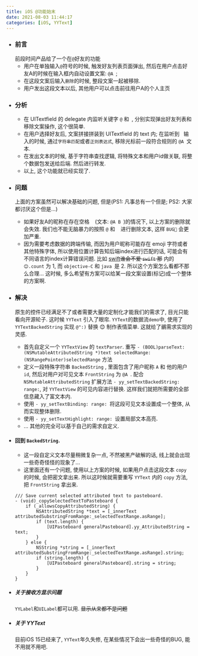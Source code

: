```yaml
---
title: iOS @功能始末
date: 2021-08-03 11:44:17
categories: [iOS, YYText]
---
```


- ### 前言
    前段时间产品给了一个在`@`好友的功能
    - 用户在单独输入`@`符号的时候, 触发好友列表页面弹出, 然后在用户点击好友A的时候在输入框内自动设置文案: `@A `; 
    - 在这段文案后输入`删除`的时候, 整段文案一起被移除.
    - 用户发出这段文本以后, 其他用户可以点击前往用户A的个人主页
<!-- more -->
- ### 分析
    - 在 UITextfield 的 delegate 内监听关键字 `@` 和` `, 分别实现弹出好友列表和移除文案操作, 这个很简单.
    - 在用户选择好友后, 文案拼接拼装到 UITextfield 的 text 内; 在监听到 ` `输入的时候, 通过`字符串匹配`或者`正则表达式`, 移除光标前一段符合规则的 `@A `文本.
    - 在发出文本的时候, 基于字符串查找逻辑, 将特殊文本和用户id做关联, 将整个数据包发送给后端. 然后进行转发.
    - 以上, 这个功能就已经实现了. 
- ### 问题
    上面的方案虽然可以解决基础的问题, 但是(PS1: 凡事总有一个但是; PS2: 大家都讨厌这个但是...)
    - 如果好友A的昵称在存在空格 ` ` (文本: `@A B `)的情况下, 以上方案的删除就会失效. 我们也不能无脑暴力的按照 `@` 和 ` ` 进行删除文本, 这样 `BUG🐛` 会更加严重.
    - 因为需要考虑数据的跨端传输, 而因为用户昵称可能存在 emoji 字符或者其他特殊字体, 所以使用位置计算告知后端index进行匹配的话, 可能会有不同语言的index计算错误问题. 比如 [swift](https://swift.org)~~谁会不爱 `swift` 那~~ 内的 `😊.count` 为 1, 而 `objective-C` 和 `java `是 2. 所以这个方案怎么看都不那么合理...
    这时候, 多么希望有方案可以给某一段文案设置(标记)成一个整体的方案啊.
- ### 解决
    原生的控件已经满足不了或者需要大量的定制化才能我们的需求了, 目光只能看向开源轮子. 这时候 `YYText` 引入了眼帘.
    `YYText`的数据流`demo`中, 使用了 `YYTextBackedString` 实现 `@":)` 替换 😊 制作表情菜单. 这就给了鶸需求实现的灵感.
    - 首先自定义一个 `YYTextView` 的 `textParser`. 重写 `- (BOOL)parseText:(NSMutableAttributedString *)text selectedRange:(NSRangePointer)selectedRange` 方法
    - 定义一段特殊字符串 `BackedString` , 里面包含了用户昵称 `A` 和 他的用户 `id`, 然后对用户对可见文本 `FrontString` 为 `@A `. 配合 `NSMutableAttributedString` 扩展方法 `- yy_setTextBackedString: range:`, 对 `YYTextView` 的可见内容进行替换. 这样我们就把所需要的全部信息藏入了富文本内. 
    - 使用 `- yy_setTextBinding: range: `将这段可见文本设置成一个整体, 从而实现整体删除.
    - 使用 `- yy_setTextHighlight: range: `设置局部文本高亮.
    - ... 其他的完全可以基于自己的需求自定义.

- #### 回到 `BackedString`.
    - 这一段自定义文本尽量稍微复杂一点, 不然被黑产破解的话, 线上就会出现一些奇奇怪怪的现象了...
    - 这里面还有一个问题, 使用以上方案的时候, 如果用户点击这段文本 `copy` 的时候, 会把密文拿出来. 所以这时候就需要重写 `YYText` 内的 `copy` 方法, 把 `FrontString` 拿出来.
    ```
    /// Save current selected attributed text to pasteboard.
    - (void)_copySelectedTextToPasteboard {
        if (_allowsCopyAttributedString) {
            NSAttributedString *text = [_innerText attributedSubstringFromRange:_selectedTextRange.asRange];
            if (text.length) {
                [UIPasteboard generalPasteboard].yy_AttributedString = text;
            }
        } else {
            NSString *string = [_innerText attributedSubstringFromRange:_selectedTextRange.asRange].string;
            if (string.length) {
                [UIPasteboard generalPasteboard].string = string;
            }
        }
    }
    ```
- ##### 关于接收方显示问题 
    `YYLabel`和`UILabel`都可以用. ~~显示从来都不是问题~~ 
- ##### 关于 YYText
    目前iOS 15已经来了, `YYText`年久失修, 在某些情况下会出一些奇怪的BUG, 能不用就不用吧. 
